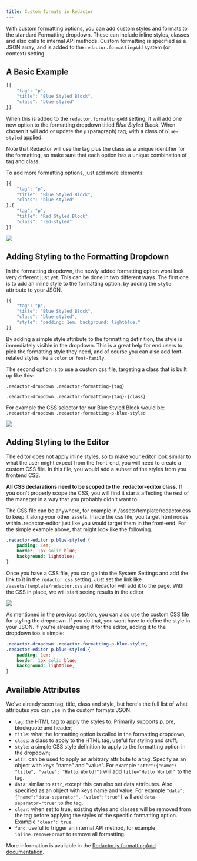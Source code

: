 ```yaml
---
title: Custom formats in Redactor
---
```


With custom formatting options, you can add custom styles and formats to the standard Formatting dropdown. These can include inline styles, classes and also calls to internal API methods. Custom formatting is specified as a JSON array, and is added to the `redactor.formattingAdd` system (or context) setting.

## A Basic Example


```` javascript   
[{
    "tag": "p",
    "title": "Blue Styled Block",
    "class": "blue-styled"
}]
````

When this is added to the `redactor.formattingAdd` setting, it will add one new option to the formatting dropdown titled _Blue Styled Block_. When chosen it will add or update the `p` (paragraph) tag, with a class of `blue-styled` applied.

Note that Redactor will use the tag plus the class as a unique identifier for the formatting, so make sure that each option has a unique combination of tag and class. 

To add more formatting options, just add more elements:


```` javascript   
[{
    "tag": "p",
    "title": "Blue Styled Block",
    "class": "blue-styled"
},{
    "tag": "p",
    "title": "Red Styled Block",
    "class": "red-styled"
}]
````

[ ![](https://assets.modmore.com/uploads/2015/07/redactor_formatting_bsb.png)](https://assets.modmore.com/uploads/2015/07/redactor_formatting_bsb.png)

## Adding Styling to the Formatting Dropdown

In the formatting dropdown, the newly added formatting option wont look very different just yet. This can be done in two different ways. The first one is to add an inline style to the formatting option, by adding the `style` attribute to your JSON.


```` javascript   
[{
    "tag": "p",
    "title": "Blue Styled Block",
    "class": "blue-styled",
    "style": "padding: 1em; background: lightblue;"
}] 
````
By adding a simple style attribute to the formatting definition, the style is immediately visible in the dropdown. This is a great help for end users to pick the formatting style they need, and of course you can also add font-related styles like a `color` or `font-family`.

The second option is to use a custom css file, targeting a class that is built up like this:

`.redactor-dropdown .redactor-formatting-{tag}`

`.redactor-dropdown .redactor-formatting-{tag}-{class}`

For example the CSS selector for our Blue Styled Block would be: `.redactor-dropdown .redactor-formatting-p-blue-styled`

[ ![](https://assets.modmore.com/uploads/2015/07/redactor_formatting_style_dropdown.png)](https://assets.modmore.com/uploads/2015/07/redactor_formatting_style_dropdown.png)

## Adding Styling to the Editor

The editor does not apply inline styles, so to make your editor look similar to what the user might expect from the front-end, you will need to create a custom CSS file. In this file, you would add a subset of the styles from you frontend CSS.

**All CSS declarations need to be scoped to the .redactor-editor class.** If you don't properly scope the CSS, you will find it starts affecting the rest of the manager in a way that you probably didn't want to.

The CSS file can be anywhere, for example in /assets/template/redactor.css to keep it along your other assets. Inside the css file, you target html nodes within .redactor-editor just like you would target them in the front-end. For the simple example above, that might look like the following.


```` css   
.redactor-editor p.blue-styled {
    padding: 1em;
    border: 1px solid blue;
    background: lightblue;
}
````

Once you have a CSS file, you can go into the System Settings and add the link to it in the `redactor.css` setting. Just set the link like `/assets/template/redactor.css` and Redactor will add it to the page. With the CSS in place, we will start seeing results in the editor 

 [ ![](https://assets.modmore.com/uploads/2015/07/redactor_formatting_style_editor.png)](https://assets.modmore.com/uploads/2015/07/redactor_formatting_style_editor.png)

As mentioned in the previous section, you can also use the custom CSS file for styling the dropdown. If you do that, you wont have to define the style in your JSON. If you're already using it for the editor, adding it to the dropdown too is simple:

```` css   
.redactor-dropdown .redactor-formatting-p-blue-styled, 
.redactor-editor p.blue-styled {
    padding: 1em;
    border: 1px solid blue;
    background: lightblue;
}
````

## Available Attributes

We've already seen tag, title, class and style, but here's the full list of what attributes you can use in the custom formats JSON.

- `tag`: the HTML tag to apply the styles to. Primarily supports p, pre, blockquote and header;
- `title`: what the formatting option is called in the formatting dropdown;
- `class`: a class to apply to the HTML tag, useful for styling and stuff;
- `style`: a simple CSS style definition to apply to the formatting option in the dropdown;
- `attr`: can be used to apply an arbitrary attribute to a tag. Specify as an object with keys "name" and "value". For example `"attr":{"name": "title", "value": "Hello World!"}` will add `title="Hello World!"` to the tag.
- `data`: similar to `attr`, except this can also set data attributes. Also specified as an object with keys name and value. For example `"data":{"name":"data-separator", "value":"true"}` will add `data-separator="true"` to the tag.
- `clear`: when set to true, existing styles and classes will be removed from the tag before applying the styles of the specific formatting option. Example `"clear": true`.
- `func`: useful to trigger an internal API method, for example `inline.removeFormat` to remove all formatting.

More information is available in the [Redactor.js formattingAdd documentation](http://imperavi.com/redactor/docs/settings/formatting/#setting-formattingAdd).
